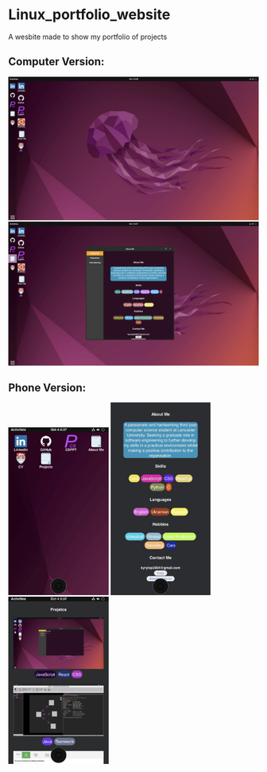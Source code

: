 # Linux_portfolio_website
 A wesbite made to show my portfolio of projects

 ## Computer Version:
 
 <img src="/ImagesForGitHub/Desktop.png">
 <img src="/ImagesForGitHub/DesktopWithApp.png">
 
 ## Phone Version:
 
 <img src="/ImagesForGitHub/Phone.jpg" width="40%">
 <img src="/ImagesForGitHub/PhoneAboutMe.jpg" width="40%">
 <img src="/ImagesForGitHub/PhoneProjects.jpg" width="40%">
